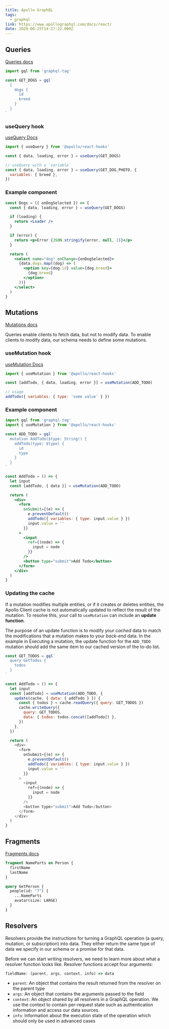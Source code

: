 ```yaml
---
title: Apollo GraphQL
tags:
  - graphql
link: https://www.apollographql.com/docs/react/
date: 2020-06-25T14:17:22.000Z
---
```


## Queries

[Queries docs](https://www.apollographql.com/docs/react/data/queries/)

```jsx
import gql from 'graphql-tag'

const GET_DOGS = gql`
  {
    dogs {
      id
      breed
    }
  }
`
```

### useQuery hook

[useQuery Docs](https://www.apollographql.com/docs/react/api/react-hooks/#usequery)

```js
import { useQuery } from '@apollo/react-hooks'

const { data, loading, error } = useQuery(GET_DOGS)

// useQuery with a `variable`
const { data, loading, error } = useQuery(GET_DOG_PHOTO, {
  variables: { breed },
})
```

### Example component

```jsx
const Dogs = ({ onDogSelected }) => {
  const { data, loading, error } = useQuery(GET_DOGS)

  if (loading) {
    return <Loader />
  }

  if (error) {
    return <p>Error {JSON.stringify(error, null, 2)}</p>
  }

  return (
    <select name="dog" onChange={onDogSelected}>
      {data.dogs.map((dog) => (
        <option key={dog.id} value={dog.breed}>
          {dog.breed}
        </option>
      ))}
    </select>
  )
}
```

## Mutations

[Mutations docs](https://www.apollographql.com/docs/react/data/mutations/)

Queries enable clients to fetch data, but not to modify data. To enable clients to modify data, our schema needs to define some mutations.

### useMutation hook

[useMutation Docs](https://www.apollographql.com/docs/react/api/react-hooks/#usemutation)

```js
import { useMutation } from '@apollo/react-hooks'

const [addTodo, { data, loading, error }] = useMutation(ADD_TODO)

// usage
addTodo({ variables: { type: 'some value' } })
```

### Example component

```jsx
import gql from 'graphql-tag'
import { useMutation } from '@apollo/react-hooks'

const ADD_TODO = gql`
  mutation AddTodo($type: String!) {
    addTodo(type: $type) {
      id
      type
    }
  }
`

const AddTodo = () => {
  let input
  const [addTodo, { data }] = useMutation(ADD_TODO)

  return (
    <div>
      <form
        onSubmit={(e) => {
          e.preventDefault()
          addTodo({ variables: { type: input.value } })
          input.value = ''
        }}
      >
        <input
          ref={(node) => {
            input = node
          }}
        />
        <button type="submit">Add Todo</button>
      </form>
    </div>
  )
}
```

### Updating the cache

If a mutation modifies multiple entities, or if it creates or deletes entities, the Apollo Client cache is not automatically updated to reflect the result of the mutation. To resolve this, your call to `useMutation` can include an **update function**.

The purpose of an update function is to modify your _cached_ data to match the modifications that a mutation makes to your _back-end_ data. In the example in Executing a mutation, the update function for the `ADD_TODO` mutation should add the same item to our cached version of the to-do list.

```js
const GET_TODOS = gql`
  query GetTodos {
    todos
  }
`

const AddTodo = () => {
  let input
  const [addTodo] = useMutation(ADD_TODO, {
    update(cache, { data: { addTodo } }) {
      const { todos } = cache.readQuery({ query: GET_TODOS })
      cache.writeQuery({
        query: GET_TODOS,
        data: { todos: todos.concat([addTodo]) },
      })
    },
  })

  return (
    <div>
      <form
        onSubmit={(e) => {
          e.preventDefault()
          addTodo({ variables: { type: input.value } })
          input.value = ''
        }}
      >
        <input
          ref={(node) => {
            input = node
          }}
        />
        <button type="submit">Add Todo</button>
      </form>
    </div>
  )
}
```

## Fragments

[Fragments docs](https://www.apollographql.com/docs/react/data/fragments/)

```graphql
fragment NameParts on Person {
  firstName
  lastName
}

query GetPerson {
  people(id: "7") {
    ...NameParts
    avatar(size: LARGE)
  }
}
```

## Resolvers

Resolvers provide the instructions for turning a GraphQL operation (a query, mutation, or subscription) into data. They either return the same type of data we specify in our schema or a promise for that data.

Before we can start writing resolvers, we need to learn more about what a resolver function looks like. Resolver functions accept four arguments:

```js
fieldName: (parent, args, context, info) => data
```

- `parent`: An object that contains the result returned from the resolver on the parent type
- `args`: An object that contains the arguments passed to the field
- `context`: An object shared by all resolvers in a GraphQL operation. We use the context to contain per-request state such as authentication information and access our data sources.
- `info`: Information about the execution state of the operation which should only be used in advanced cases
